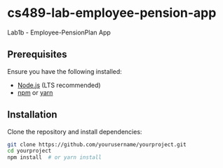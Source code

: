 # cs489-lab-employee-pension-app

Lab1b - Employee-PensionPlan App

## Prerequisites

Ensure you have the following installed:

- [Node.js](https://nodejs.org/) (LTS recommended)
- [npm](https://www.npmjs.com/) or [yarn](https://yarnpkg.com/)

## Installation

Clone the repository and install dependencies:

```sh
git clone https://github.com/yourusername/yourproject.git
cd yourproject
npm install  # or yarn install



```

